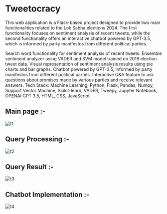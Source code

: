 # Tweetocracy
This web application is a Flask-based project designed to provide two main functionalities related to the Lok Sabha elections 2024. The first functionality focuses on sentiment analysis of recent tweets, while the second functionality offers an interactive chatbot powered by GPT-3.5, which is informed by party manifestos from different political parties.

Search word functionality for sentiment analysis of recent tweets.
Ensemble sentiment analyzer using VADER and SVM model trained on 2019 election tweet data.
Visual representation of sentiment analysis results using pie charts and bar graphs.
Chatbot powered by GPT-3.5, informed by party manifestos from different political parties.
Interactive Q&A feature to ask questions about promises made by various parties and receive relevant answers.
Tech Stack:
Machine Learning, Python, Flask, Pandas, Numpy, Support Vector Machine, Scikit-learn, VADER, Tweepy, Jupyter Notebook, OPENAI GPT 3.5, HTML, CSS, JavaScript

## Main page :-
![t1](https://github.com/user-attachments/assets/98e8735f-cbe3-4d48-bdef-3007806d27a2)
## Query Processing :-
![t2](https://github.com/user-attachments/assets/202aa476-2e5c-4c8e-b85c-7692c57494cd)
## Query Result :-
![t3](https://github.com/user-attachments/assets/69ca083c-bc3d-4042-9341-8884b29469af)
## Chatbot Implementation :-
![t4](https://github.com/user-attachments/assets/7de697c4-9a71-47cb-82ea-ec07364a1327)
